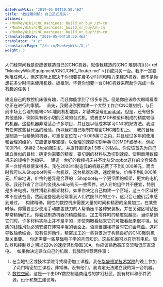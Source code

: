 ```yaml
---
dateFromWiki: "2019-05-04T10:50:46Z"
title: "数控雕刻机: 自己造还是买?"
aliases:
- /MonkeyWiki/CNC_machines:_build_or_buy_/zh-cn
- /MonkeyWiki/CNC_machines:_build_or_buy/zh-cn
- /MonkeyWiki/CNC_machines:_build_or_buy?/zh-cn
translatedDate: "2019-05-04T10:50:46Z"
translator: "X z"
translatorPage: "/zh-cn/MonkeyWiki/X_z"
weight: 3
---
```

人们经常问我是否应该建造自己的CNC机器，就像我建造的[CNC 雕刻机]({{< ref "MonkeyWiki/Equipment/CNC/CNC_Router.md" >}})或只买一台。我不一定要劝阻任何人，但这实际上取决于你想要花费多少时间和精力来建造机器，而不是你想花多少时间来使用机器。据推测，毕竟你想要一台CNC机器来帮助你完成一些有趣的任务！

建造自己的数控机床很有趣，而且你能学到了很多东西。但是你应该睁大眼睛看看你正在进行的事情。
 
首先，我假设你要构建一个大型工作台CNC雕刻机，与目前市场上合理的低端CNC雕刻机相媲美，如基本型号[Shopbot](http://www.shopbottools.com/)。但是，还有很多其他选择，例如具有较小切削区域的台式机，或者由MDF和塑料​​制成的精度较低的机器，这些机器非常适合许多项目，并且是以低成本学习CNC的好方法。我没有任何这些替代品的经验，所以我将自己限制在精密CNC雕刻机上。
 
我的目标是制造一台精确的机器，可重复定位在+/-0.005英寸之内，并且经过多年的使用和合理的维护。它应该足够坚硬，以合理的速度切割半英寸的MDF或杨木，例如100IPM，保持2-3hp的雕刻机，并旋转直径达1.5英寸的钻头。你应该首先为自己建立类似的目标：确定你需要的精度，要切割的材料以及切割速度。使用商用数控机床的规格作为指导。
 
建造一台好的数控机床并不比从Shopbot这样的全套装备买一台好机器便宜得多。我在2003年制造我的机器花费了不到6,000美元，而当时我可以从Shopbot购买一台机器，这台机器准确，速度稍快，价格不到8,000美元。坦率地说，价格的差异是合理的：Shopbot有一个更坚固的框架，更大的电机等。我还节省了合理的金钱从eBay购买一些零件。进入它的组件并不便宜，特别是步进电机，线性滑轨和框架材料。如果你决定自己构建一个区域，这三个区域根本不应该吝啬。然而这些是我经常看到人们试图节约的三个，这只会让他们后来感到难过。
 
构建精确，刚性的数控机床需要大量的时间和精密的金属加工。在某些时候，你需要至少使用手动膝盖铣刀的人帮助压平各种安装板，并在关键区域钻出非常精确的孔。你尝试制造机器的精度越高，加工零件时的精度就越高。当你拿到它们时，许多材料实际上并不是平的，即使肉眼看起来它们可能看起来很平坦。优质的线性滑轨必须安装在非常平坦的表面上，否则当螺栓拧紧时它们会弯曲。这将导致轴承结合，没有任何动作。精密加工的一些背景对于构建良好的CNC雕刻机至关重要。
 
你还需要一些基础电子学的背景知识。这些机器可以在所有电机，驱动器和控制器之间以220v的速度轻松吸取30A。你应该熟悉高压交流和低压直流电。
 
如果你决定建立自己的机器，我强烈推荐两件事：
1. 在当地社区或技术学院寻找精密加工课程。我在[华盛顿湖技术学院](http://www.lwtc.edu/)的晚上参加了两门精密加工课程，非常棒。没有他们，我肯定无法建立我的第一台机器。
1. [数控空间](http://www.cnczone.com/)。这是一个由DIY数控制造商组成的梦幻社区，拥有材料和部件资源，设计和施工建议等。


